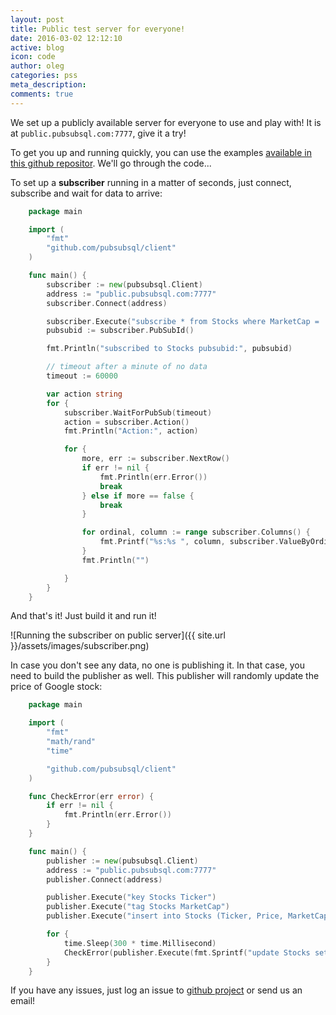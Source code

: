 ```yaml
---
layout: post
title: Public test server for everyone!
date: 2016-03-02 12:12:10
active: blog
icon: code
author: oleg
categories: pss
meta_description: 
comments: true
---
```


We set up a publicly available server for everyone to use and play with! It is at `public.pubsubsql.com:7777`, give it a try!


To get you up and running quickly, you can use the examples [available in this github repositor](https://github.com/pubsubsql/samples). We'll go through the code... 

To set up a **subscriber** running in a matter of seconds, just connect, subscribe and wait for data to arrive:

```go
    package main

    import (
        "fmt"
        "github.com/pubsubsql/client"
    )

    func main() {
        subscriber := new(pubsubsql.Client)
        address := "public.pubsubsql.com:7777"
        subscriber.Connect(address)

        subscriber.Execute("subscribe * from Stocks where MarketCap = 'MEGA CAP'")
        pubsubid := subscriber.PubSubId()

        fmt.Println("subscribed to Stocks pubsubid:", pubsubid)

        // timeout after a minute of no data
        timeout := 60000

        var action string
        for {
            subscriber.WaitForPubSub(timeout)
            action = subscriber.Action()
            fmt.Println("Action:", action)

            for {
                more, err := subscriber.NextRow()
                if err != nil {
                    fmt.Println(err.Error())
                    break
                } else if more == false {
                    break
                }

                for ordinal, column := range subscriber.Columns() {
                    fmt.Printf("%s:%s ", column, subscriber.ValueByOrdinal(ordinal))
                }
                fmt.Println("")

            }
        }
    }
```

And that's it! Just build it and run it!

![Running the subscriber on public server]({{ site.url  }}/assets/images/subscriber.png)

In case you don't see any data, no one is publishing it. In that case, you need to build the publisher as well. This publisher will randomly update the price of Google stock:

```go
    package main

    import (
        "fmt"
        "math/rand"
        "time"

        "github.com/pubsubsql/client"
    )

    func CheckError(err error) {
        if err != nil {
            fmt.Println(err.Error())
        }
    }

    func main() {
        publisher := new(pubsubsql.Client)
        address := "public.pubsubsql.com:7777"
        publisher.Connect(address)

        publisher.Execute("key Stocks Ticker")
        publisher.Execute("tag Stocks MarketCap")
        publisher.Execute("insert into Stocks (Ticker, Price, MarketCap) values (GOOG, '1,2002d.22', 'MEGA CAP')")

        for {
            time.Sleep(300 * time.Millisecond)
            CheckError(publisher.Execute(fmt.Sprintf("update Stocks set Price='%f' where Ticker='GOOG'", 10000.0*rand.Float64())))
        }
    }
```

If you have any issues, just log an issue to  [github project](https://github.com/pubsubsql/client/issues) or send us an email!

